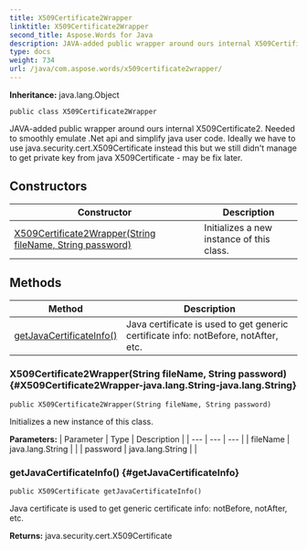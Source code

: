 ```yaml
---
title: X509Certificate2Wrapper
linktitle: X509Certificate2Wrapper
second_title: Aspose.Words for Java
description: JAVA-added public wrapper around ours internal X509Certificate2 in Java.
type: docs
weight: 734
url: /java/com.aspose.words/x509certificate2wrapper/
---
```


**Inheritance:**
java.lang.Object
```
public class X509Certificate2Wrapper
```

JAVA-added public wrapper around ours internal X509Certificate2. Needed to smoothly emulate .Net api and simplify java user code. Ideally we have to use java.security.cert.X509Certificate instead this but we still didn't manage to get private key from java X509Certificate - may be fix later.
## Constructors

| Constructor | Description |
| --- | --- |
| [X509Certificate2Wrapper(String fileName, String password)](#X509Certificate2Wrapper-java.lang.String-java.lang.String) | Initializes a new instance of this class. |
## Methods

| Method | Description |
| --- | --- |
| [getJavaCertificateInfo()](#getJavaCertificateInfo) | Java certificate is used to get generic certificate info: notBefore, notAfter, etc. |
### X509Certificate2Wrapper(String fileName, String password) {#X509Certificate2Wrapper-java.lang.String-java.lang.String}
```
public X509Certificate2Wrapper(String fileName, String password)
```


Initializes a new instance of this class.

**Parameters:**
| Parameter | Type | Description |
| --- | --- | --- |
| fileName | java.lang.String |  |
| password | java.lang.String |  |

### getJavaCertificateInfo() {#getJavaCertificateInfo}
```
public X509Certificate getJavaCertificateInfo()
```


Java certificate is used to get generic certificate info: notBefore, notAfter, etc.

**Returns:**
java.security.cert.X509Certificate
